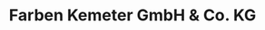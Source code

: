 ---
title: "Farben Kemeter GmbH & Co. KG"
url: /weissenburg-in-bayern/farben-kemeter-gmbh-und-co-kg/
shop: Farben
---